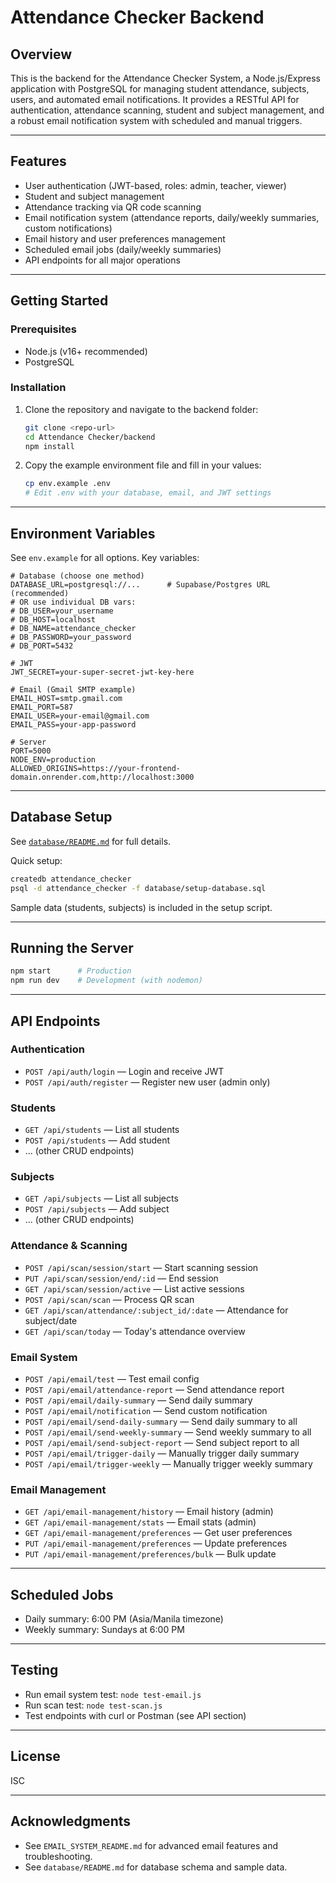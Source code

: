 # Attendance Checker Backend

## Overview

This is the backend for the Attendance Checker System, a Node.js/Express application with PostgreSQL for managing student attendance, subjects, users, and automated email notifications. It provides a RESTful API for authentication, attendance scanning, student and subject management, and a robust email notification system with scheduled and manual triggers.

---

## Features

- User authentication (JWT-based, roles: admin, teacher, viewer)
- Student and subject management
- Attendance tracking via QR code scanning
- Email notification system (attendance reports, daily/weekly summaries, custom notifications)
- Email history and user preferences management
- Scheduled email jobs (daily/weekly summaries)
- API endpoints for all major operations

---

## Getting Started

### Prerequisites
- Node.js (v16+ recommended)
- PostgreSQL

### Installation
1. Clone the repository and navigate to the backend folder:
   ```bash
   git clone <repo-url>
   cd Attendance Checker/backend
   npm install
   ```
2. Copy the example environment file and fill in your values:
   ```bash
   cp env.example .env
   # Edit .env with your database, email, and JWT settings
   ```

---

## Environment Variables
See `env.example` for all options. Key variables:

```env
# Database (choose one method)
DATABASE_URL=postgresql://...      # Supabase/Postgres URL (recommended)
# OR use individual DB vars:
# DB_USER=your_username
# DB_HOST=localhost
# DB_NAME=attendance_checker
# DB_PASSWORD=your_password
# DB_PORT=5432

# JWT
JWT_SECRET=your-super-secret-jwt-key-here

# Email (Gmail SMTP example)
EMAIL_HOST=smtp.gmail.com
EMAIL_PORT=587
EMAIL_USER=your-email@gmail.com
EMAIL_PASS=your-app-password

# Server
PORT=5000
NODE_ENV=production
ALLOWED_ORIGINS=https://your-frontend-domain.onrender.com,http://localhost:3000
```

---

## Database Setup

See [`database/README.md`](database/README.md) for full details.

Quick setup:
```bash
createdb attendance_checker
psql -d attendance_checker -f database/setup-database.sql
```

Sample data (students, subjects) is included in the setup script.

---

## Running the Server

```bash
npm start      # Production
npm run dev    # Development (with nodemon)
```

---

## API Endpoints

### Authentication
- `POST /api/auth/login` — Login and receive JWT
- `POST /api/auth/register` — Register new user (admin only)

### Students
- `GET /api/students` — List all students
- `POST /api/students` — Add student
- ... (other CRUD endpoints)

### Subjects
- `GET /api/subjects` — List all subjects
- `POST /api/subjects` — Add subject
- ... (other CRUD endpoints)

### Attendance & Scanning
- `POST /api/scan/session/start` — Start scanning session
- `PUT /api/scan/session/end/:id` — End session
- `GET /api/scan/session/active` — List active sessions
- `POST /api/scan/scan` — Process QR scan
- `GET /api/scan/attendance/:subject_id/:date` — Attendance for subject/date
- `GET /api/scan/today` — Today's attendance overview

### Email System
- `POST /api/email/test` — Test email config
- `POST /api/email/attendance-report` — Send attendance report
- `POST /api/email/daily-summary` — Send daily summary
- `POST /api/email/notification` — Send custom notification
- `POST /api/email/send-daily-summary` — Send daily summary to all
- `POST /api/email/send-weekly-summary` — Send weekly summary to all
- `POST /api/email/send-subject-report` — Send subject report to all
- `POST /api/email/trigger-daily` — Manually trigger daily summary
- `POST /api/email/trigger-weekly` — Manually trigger weekly summary

### Email Management
- `GET /api/email-management/history` — Email history (admin)
- `GET /api/email-management/stats` — Email stats (admin)
- `GET /api/email-management/preferences` — Get user preferences
- `PUT /api/email-management/preferences` — Update preferences
- `PUT /api/email-management/preferences/bulk` — Bulk update

---

## Scheduled Jobs
- Daily summary: 6:00 PM (Asia/Manila timezone)
- Weekly summary: Sundays at 6:00 PM

---

## Testing
- Run email system test: `node test-email.js`
- Run scan test: `node test-scan.js`
- Test endpoints with curl or Postman (see API section)

---

## License
ISC

---

## Acknowledgments
- See `EMAIL_SYSTEM_README.md` for advanced email features and troubleshooting.
- See `database/README.md` for database schema and sample data.
